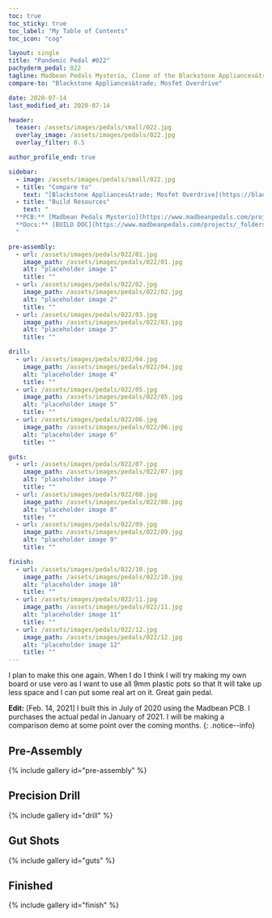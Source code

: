 ```yaml
---
toc: true
toc_sticky: true
toc_label: "My Table of Contents"
toc_icon: "cog"

layout: single
title: "Pandemic Pedal #022"
pachyderm_pedal: 022
tagline: Madbean Pedals Mysterio, Clone of the Blackstone Appliances&trade; Mosfet Overdrive
compare-to: "Blackstone Appliances&trade; Mosfet Overdrive"

date: 2020-07-14
last_modified_at: 2020-07-14

header:
  teaser: /assets/images/pedals/small/022.jpg
  overlay_image: /assets/images/pedals/022.jpg
  overlay_filter: 0.5

author_profile_end: true

sidebar:
  - image: /assets/images/pedals/small/022.jpg
  - title: "Compare to"
    text: "[Blackstone Appliances&trade; Mosfet Overdrive](https://blackstoneappliances.com/)"
  - title: "Build Resources"
    text: "
  **PCB:** [Madbean Pedals Mysterio](https://www.madbeanpedals.com/projects/index.html)<br>
  **Docs:** [BUILD DOC](https://www.madbeanpedals.com/projects/_folders/DistBoostOD/docs/Mysterioso.zip)
  "

pre-assembly:
  - url: /assets/images/pedals/022/01.jpg
    image_path: /assets/images/pedals/022/01.jpg
    alt: "placeholder image 1"
    title: ""
  - url: /assets/images/pedals/022/02.jpg
    image_path: /assets/images/pedals/022/02.jpg
    alt: "placeholder image 2"
    title: ""
  - url: /assets/images/pedals/022/03.jpg
    image_path: /assets/images/pedals/022/03.jpg
    alt: "placeholder image 3"
    title: ""

drill:
  - url: /assets/images/pedals/022/04.jpg
    image_path: /assets/images/pedals/022/04.jpg
    alt: "placeholder image 4"
    title: ""
  - url: /assets/images/pedals/022/05.jpg
    image_path: /assets/images/pedals/022/05.jpg
    alt: "placeholder image 5"
    title: ""
  - url: /assets/images/pedals/022/06.jpg
    image_path: /assets/images/pedals/022/06.jpg
    alt: "placeholder image 6"
    title: ""

guts:
  - url: /assets/images/pedals/022/07.jpg
    image_path: /assets/images/pedals/022/07.jpg
    alt: "placeholder image 7"
    title: ""
  - url: /assets/images/pedals/022/08.jpg
    image_path: /assets/images/pedals/022/08.jpg
    alt: "placeholder image 8"
    title: ""
  - url: /assets/images/pedals/022/09.jpg
    image_path: /assets/images/pedals/022/09.jpg
    alt: "placeholder image 9"
    title: ""

finish:
  - url: /assets/images/pedals/022/10.jpg
    image_path: /assets/images/pedals/022/10.jpg
    alt: "placeholder image 10"
    title: ""
  - url: /assets/images/pedals/022/11.jpg
    image_path: /assets/images/pedals/022/11.jpg
    alt: "placeholder image 11"
    title: ""
  - url: /assets/images/pedals/022/12.jpg
    image_path: /assets/images/pedals/022/12.jpg
    alt: "placeholder image 12"
    title: ""
---
```



I plan to make this one again. When I do I think I will try making my own board or use vero as I want to use all 9mm plastic pots so that It will take up less space and I can put some real art on it. Great gain pedal.

**Edit:** [Feb. 14, 2021] I built this in July of 2020 using the Madbean PCB. I purchases the actual pedal in January of 2021. I will be making a comparison demo at some point over the coming months.
{: .notice--info}

## Pre-Assembly

{% include gallery id="pre-assembly" %}

## Precision Drill

{% include gallery id="drill" %}

## Gut Shots

{% include gallery id="guts" %}

## Finished

{% include gallery id="finish" %}